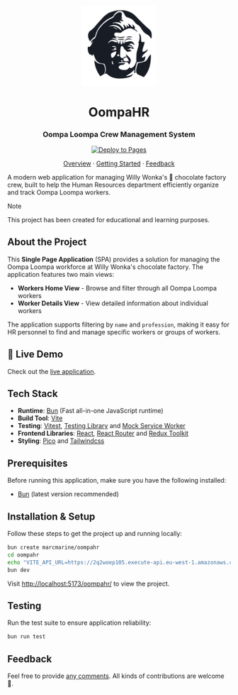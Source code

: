 <p align="center">
  <picture >
    <source media="(prefers-color-scheme: dark)" srcset="https://github.com/marcmarine/oompahr/raw/main/src/assets/logo.svg">
    <source media="(prefers-color-scheme: light)" srcset="https://github.com/marcmarine/oompahr/raw/main/src/assets/logo.svg">
    <img alt="Shows a black logo in light color mode and a white one in dark color mode." src="https://github.com/marcmarine/oompahr/raw/main/src/assets/logo.svg" width="170px" >
  </picture>
</p>

<h1 align="center">OompaHR</h1>

<h3 align="center">Oompa Loompa Crew Management System</h3>

<span align="center">

[![Deploy to Pages](https://github.com/marcmarine/oompahr/actions/workflows/deploy.yml/badge.svg?branch=main)](https://github.com/marcmarine/oompahr/actions/workflows/deploy.yml)

</span>

<span align="center">

[Overview](#about-the-project) · [Getting Started](#installation--setup) · [Feedback](#feedback)

</span>

A modern web application for managing Willy Wonka's 🍫 chocolate factory crew, built to help the Human Resources department efficiently organize and track Oompa Loompa workers.

> [!NOTE]
> This project has been created for educational and learning purposes.

## About the Project

This **Single Page Application** (SPA) provides a solution for managing the Oompa Loompa workforce at Willy Wonka's chocolate factory. The application features two main views:

- **Workers Home View** - Browse and filter through all Oompa Loompa workers
- **Worker Details View** - View detailed information about individual workers

The application supports filtering by `name` and `profession`, making it easy for HR personnel to find and manage specific workers or groups of workers.

## 🚀 Live Demo

Check out the [live application](https://marcmarine.github.io/oompahr).

## Tech Stack

- **Runtime**: [Bun](https://bun.sh) (Fast all-in-one JavaScript runtime)
- **Build Tool**: [Vite](https://vite.dev)
- **Testing**: [Vitest](https://vitest.dev), [Testing Library](https://testing-library.com) and [Mock Service Worker](https://mswjs.io)
- **Frontend Libraries**: [React](https://react.dev), [React Router](https://reactrouter.com/) and [Redux Toolkit](redux-toolkit.js.org)
- **Styling**: [Pico](https://picocss.com) and [Tailwindcss](https://tailwindcss.com)

## Prerequisites

Before running this application, make sure you have the following installed:

- [Bun](https://bun.sh/docs/installation) (latest version recommended)

## Installation & Setup

Follow these steps to get the project up and running locally:

```bash
bun create marcmarine/oompahr
cd oompahr
echo "VITE_API_URL=https://2q2woep105.execute-api.eu-west-1.amazonaws.com/napptilus" > .env.local
bun dev
```

Visit [http://localhost:5173/oompahr/](http://localhost:5173/oompahr/) to view the project.

## Testing

Run the test suite to ensure application reliability:

```bash
bun run test
```

## Feedback

Feel free to provide [any comments](https://github.com/marcmarine/oompahr/issues/new). All kinds of contributions are welcome 🎉.
